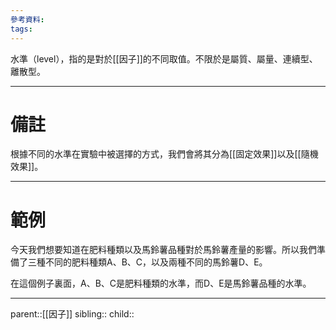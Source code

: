 ```yaml
---
參考資料:
tags:
---
```

水準（level），指的是對於[[因子]]的不同取值。不限於是屬質、屬量、連續型、離散型。
- - -
# 備註
根據不同的水準在實驗中被選擇的方式，我們會將其分為[[固定效果]]以及[[隨機效果]]。
- - -
# 範例
今天我們想要知道在肥料種類以及馬鈴薯品種對於馬鈴薯產量的影響。所以我們準備了三種不同的肥料種類A、B、C，以及兩種不同的馬鈴薯D、E。

在這個例子裏面，A、B、C是肥料種類的水準，而D、E是馬鈴薯品種的水準。
- - -
parent::[[因子]]
sibling::
child::